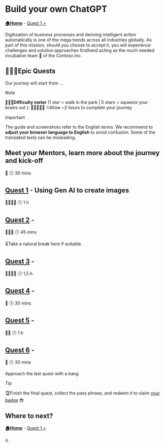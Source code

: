 # Build your own ChatGPT

**[🏠Home](../README.md)** - [ Quest 1 >](student/quest1.md)

Digitization of business processes and deriving intelligent action automatically is one of the mega trends across all industries globally. As part of this mission, should you choose to accept it, you will experience challenges and solution approaches firsthand acting as the much needed incubation team 🐣 of the Contoso Inc.

## 🧙🏾‍♀️Epic Quests

Our journey will start from ...

> [!NOTE]
>🏋🏽‍♂️**Difficulty meter** (1 star = walk in the park | 5 stars = squeeze your brains out ): 🌟🌟🌟🌟🌟
>⏱Allow ~2 hours to complete your journey

> [!IMPORTANT]
>The guide and screenshots refer to the English terms. We recommend to **adjust your browser language to English** to avoid confusion. Some of the translated texts can be misleading. 

## Meet your Mentors, learn more about the journey and kick-off

🌟
🕒 30 mins

## [Quest 1](student/quest1.md) - Using Gen AI to create images

🌟🌟🌟🌟
🕒 1 h

## [Quest 2](student/quest2.md) - 

🌟🌟🌟
🕒 45 mins

⏳Take a natural break here if suitable.

## [Quest 3](student/quest3.md) - 

🌟🌟🌟🌟
🕒 1,5 h

## [Quest 4](student/quest4.md) - 

🌟
🕒 30 mins

## [Quest 5](student/quest5.md) - 

🌟🌟
🕒 1 h

## [Quest 6](student/quest6.md) - 

🌟
🕒 30 mins

Approach the last quest with a bang

> [!TIP]
>🏆Finish the final quest, collect the pass phrase, and redeem it to claim [your badge](https://webhostingforconverter.z16.web.core.windows.net/claim-reward.html) 😎

## Where to next?

**[🏠Home](../README.md)** - [ Quest 1 >](student/quest1.md)

[🔝](#)
